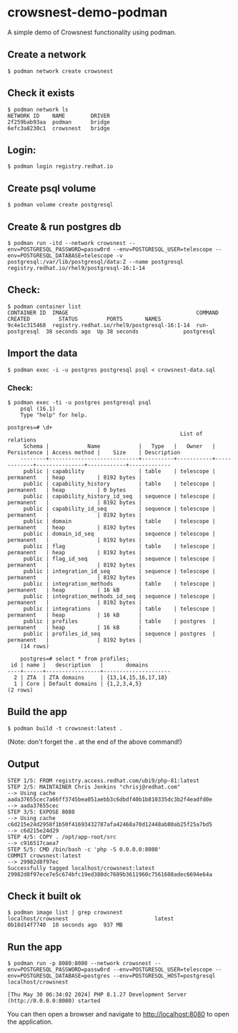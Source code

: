 # crowsnest-demo-podman
A simple demo of Crowsnest functionality using podman.

## Create a network
```$ podman network create crowsnest```

## Check it exists
```
$ podman network ls
NETWORK ID    NAME        DRIVER
2f259bab93aa  podman      bridge
6efc3a8230c1  crowsnest   bridge
```

## Login:
```$ podman login registry.redhat.io```

## Create psql volume
```$ podman volume create postgresql```

## Create & run postgres db
```$ podman run -itd --network crowsnest --env=POSTGRESQL_PASSWORD=passw0rd --env=POSTGRESQL_USER=telescope --env=POSTGRESQL_DATABASE=telescope -v postgresql:/var/lib/postgresql/data:Z --name postgresql registry.redhat.io/rhel9/postgresql-16:1-14```

## Check:
```
$ podman container list
CONTAINER ID  IMAGE                                        COMMAND         CREATED         STATUS         PORTS       NAMES
9c4e1c315468  registry.redhat.io/rhel9/postgresql-16:1-14  run-postgresql  38 seconds ago  Up 38 seconds              postgresql
```    

## Import the data
```$ podman exec -i -u postgres postgresql psql < crowsnest-data.sql```

### Check:
```    
$ podman exec -ti -u postgres postgresql psql
    psql (16.1)
    Type "help" for help.
    
postgres=# \d+
                                                      List of relations
     Schema |            Name            |   Type   |   Owner   | Persistence | Access method |    Size    | Description 
    --------+----------------------------+----------+-----------+-------------+---------------+------------+-------------
     public | capability                 | table    | telescope | permanent   | heap          | 8192 bytes | 
     public | capability_history         | table    | telescope | permanent   | heap          | 0 bytes    | 
     public | capability_history_id_seq  | sequence | telescope | permanent   |               | 8192 bytes | 
     public | capability_id_seq          | sequence | telescope | permanent   |               | 8192 bytes | 
     public | domain                     | table    | telescope | permanent   | heap          | 8192 bytes | 
     public | domain_id_seq              | sequence | telescope | permanent   |               | 8192 bytes | 
     public | flag                       | table    | telescope | permanent   | heap          | 8192 bytes | 
     public | flag_id_seq                | sequence | telescope | permanent   |               | 8192 bytes | 
     public | integration_id_seq         | sequence | telescope | permanent   |               | 8192 bytes | 
     public | integration_methods        | table    | telescope | permanent   | heap          | 16 kB      | 
     public | integration_methods_id_seq | sequence | telescope | permanent   |               | 8192 bytes | 
     public | integrations               | table    | telescope | permanent   | heap          | 16 kB      | 
     public | profiles                   | table    | postgres  | permanent   | heap          | 16 kB      | 
     public | profiles_id_seq            | sequence | postgres  | permanent   |               | 8192 bytes | 
    (14 rows)

    postgres=# select * from profiles;
 id | name |   description   |       domains       
----+------+-----------------+---------------------
  2 | ZTA  | ZTA domains     | {13,14,15,16,17,18}
  1 | Core | Default domains | {1,2,3,4,5}
(2 rows)
```

## Build the app
```
$ podman build -t crowsnest:latest . 
```
(Note: don't forget the . at the end of the above command!)
## Output
```
STEP 1/5: FROM registry.access.redhat.com/ubi9/php-81:latest
STEP 2/5: MAINTAINER Chris Jenkins "chrisj@redhat.com"
--> Using cache aada37655cec7a66ff3745bea051aebb3c6dbdf40b1b810335dc3b2f4eadfd0e
--> aada37655cec
STEP 3/5: EXPOSE 8080
--> Using cache c6d215e24d2958f1b50f41693432787afa42468a70d12448ab80ab25f25a7bd5
--> c6d215e24d29
STEP 4/5: COPY . /opt/app-root/src
--> c916517caea7
STEP 5/5: CMD /bin/bash -c 'php -S 0.0.0.0:8080'
COMMIT crowsnest:latest
--> 29982d8f97ec
Successfully tagged localhost/crowsnest:latest
29982d8f97ece7e5c674bfc19ed380dc7689b3611960c7561608adec6694e64a
```

## Check it built ok
```
$ podman image list | grep crowsnest
localhost/crowsnest                           latest            0b18d14f7740  10 seconds ago  937 MB
```

## Run the app
```
$ podman run -p 8080:8080 --network crowsnest --env=POSTGRESQL_PASSWORD=passw0rd --env=POSTGRESQL_USER=telescope --env=POSTGRESQL_DATABASE=postgres --env=POSTGRESQL_HOST=postgresql localhost/crowsnest

[Thu May 30 06:34:02 2024] PHP 8.1.27 Development Server (http://0.0.0.0:8080) started
```

You can then open a browser and navigate to [http://localhost:8080](http://localhost:8080) to open the application.



